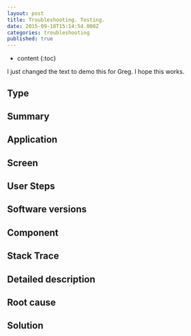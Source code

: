 ```yaml
---
layout: post
title: Troubleshooting. Testing.
date: 2015-09-18T15:14:54.000Z
categories: troubleshooting
published: true
---
```




* content
{:toc}

I just changed the text to demo this for Greg. I hope this works.

## Type

## Summary

## Application

## Screen

## User Steps

## Software versions

## Component

## Stack Trace

## Detailed description

## Root cause

## Solution
